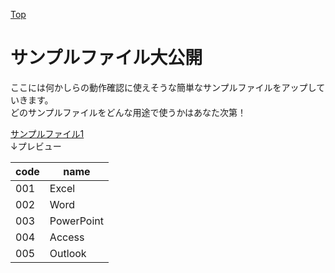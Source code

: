 [Top](../index.md)

# サンプルファイル大公開



ここには何かしらの動作確認に使えそうな簡単なサンプルファイルをアップしていきます。  
どのサンプルファイルをどんな用途で使うかはあなた次第！

[サンプルファイル1](files/file_0001.csv)  
↓プレビュー

|code|name|
----|----
|001|Excel|
|002|Word|
|003|PowerPoint|
|004|Access|
|005|Outlook|